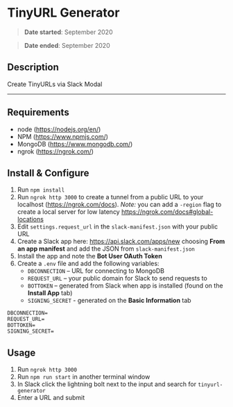# TinyURL Generator

> **Date started**: September 2020

> **Date ended**: September 2020

## Description

Create TinyURLs via Slack Modal

---

## Requirements

- node (https://nodejs.org/en/)
- NPM (https://www.npmjs.com/)
- MongoDB (https://www.mongodb.com/)
- ngrok (https://ngrok.com/)

## Install & Configure

1. Run `npm install`
2. Run `ngrok http 3000` to create a tunnel from a public URL to your localhost (https://ngrok.com/docs). _Note:_ you can add a `-region` flag to create a local server for low latency https://ngrok.com/docs#global-locations
3. Edit `settings.request_url` in the `slack-manifest.json` with your public URL
4. Create a Slack app here: https://api.slack.com/apps/new choosing **From an app manifest** and add the JSON from `slack-manifest.json`
5. Install the app and note the **Bot User OAuth Token**
6. Create a `.env` file and add the following variables:
   - `DBCONNECTION` – URL for connecting to MongoDB
   - `REQUEST_URL` – your public domain for Slack to send requests to
   - `BOTTOKEN` – generated from Slack when app is installed (found on the **Install App** tab)
   - `SIGNING_SECRET` - generated on the **Basic Information** tab

```
DBCONNECTION=
REQUEST_URL=
BOTTOKEN=
SIGNING_SECRET=
```

## Usage

1. Run `ngrok http 3000`
2. Run `npm run start` in another terminal window
3. In Slack click the lightning bolt next to the input and search for `tinyurl-generator`
4. Enter a URL and submit
